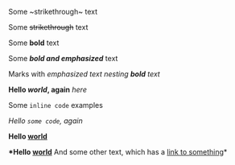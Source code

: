 Some ~strikethrough~ text

Some ~~strikethrough~~ text

Some **bold** text

Some **_bold and emphasized_** text

Marks with _emphasized text nesting **bold** text_

**Hello _world_, again** _here_

Some `inline code` examples

_Hello `some code`, again_

**Hello [world](https://example.com 'Example Site')**

**\*Hello [world](https://example.com 'Example Site')** And some other text, which has a [link to something](https://something.com)\*
